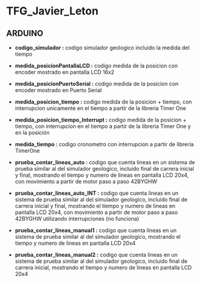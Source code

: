 # TFG_Javier_Leton

## ARDUINO

- **codigo_simulador :** codigo simulador geologico incluido la medida del tiempo

- **medida_posicionPantallaLCD :** codigo medida de la posicion con encoder mostrado en pantalla LCD 16x2

- **medida_posicionPuertoSerial :** codigo medida de la posicion con encoder mostrado en Puerto Serial

- **medida_posicion_tiempo :** codigo medida de la posicion + tiempo, con interrupcion unicamente en el tiempo a partir de la libreria Timer One

- **medida_posicion_tiempo_Interrupt :** codigo medida de la posicion + tiempo, con interrupcion en el tiempo a partir de la libreria Timer One y en la posición

- **medida_tiempo :** codigo cronometro con interrupcion a partir de libreria TimerOne

- **prueba_contar_lineas_auto :** codigo que cuenta lineas en un sistema de prueba similar al del simulador geologico, incluido final de carrera inicial y final, mostrando el tiempo y numero de lineas en pantalla LCD 20x4, con movimiento a partir de motor paso a paso 42BYGHW

- **prueba_contar_lineas_auto_INT :** codigo que cuenta lineas en un sistema de prueba similar al del simulador geologico, incluido final de carrera inicial y final, mostrando el tiempo y numero de lineas en pantalla LCD 20x4, con movimiento a partir de motor paso a paso 42BYGHW utilizando interrupciones (no funciona)

- **prueba_contar_lineas_manual1 :** codigo que cuenta lineas en un sistema de prueba similar al del simulador geologico, mostrando el tiempo y numero de lineas en pantalla LCD 20x4

- **prueba_contar_lineas_manual2 :** codigo que cuenta lineas en un sistema de prueba similar al del simulador geologico, incluido final de carrera inicial, mostrando el tiempo y numero de lineas en pantalla LCD 20x4

